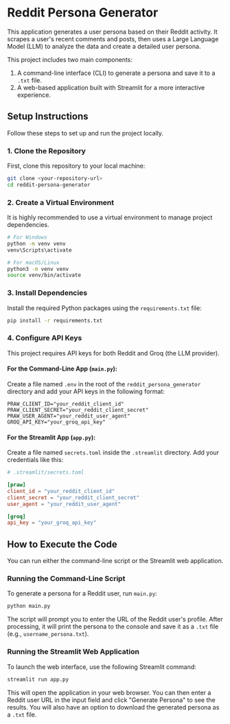 # Reddit Persona Generator

This application generates a user persona based on their Reddit activity. It scrapes a user's recent comments and posts, then uses a Large Language Model (LLM) to analyze the data and create a detailed user persona.

This project includes two main components:
1.  A command-line interface (CLI) to generate a persona and save it to a `.txt` file.
2.  A web-based application built with Streamlit for a more interactive experience.

## Setup Instructions

Follow these steps to set up and run the project locally.

### 1. Clone the Repository

First, clone this repository to your local machine:

```bash
git clone <your-repository-url>
cd reddit-persona-generator
```

### 2. Create a Virtual Environment

It is highly recommended to use a virtual environment to manage project dependencies.

```bash
# For Windows
python -m venv venv
venv\Scripts\activate

# For macOS/Linux
python3 -m venv venv
source venv/bin/activate
```

### 3. Install Dependencies

Install the required Python packages using the `requirements.txt` file:

```bash
pip install -r requirements.txt
```

### 4. Configure API Keys

This project requires API keys for both Reddit and Groq (the LLM provider).

#### For the Command-Line App (`main.py`):

Create a file named `.env` in the root of the `reddit_persona_generator` directory and add your API keys in the following format:

```
PRAW_CLIENT_ID="your_reddit_client_id"
PRAW_CLIENT_SECRET="your_reddit_client_secret"
PRAW_USER_AGENT="your_reddit_user_agent"
GROQ_API_KEY="your_groq_api_key"
```

#### For the Streamlit App (`app.py`):

Create a file named `secrets.toml` inside the `.streamlit` directory. Add your credentials like this:

```toml
# .streamlit/secrets.toml

[praw]
client_id = "your_reddit_client_id"
client_secret = "your_reddit_client_secret"
user_agent = "your_reddit_user_agent"

[groq]
api_key = "your_groq_api_key"
```

## How to Execute the Code

You can run either the command-line script or the Streamlit web application.

### Running the Command-Line Script

To generate a persona for a Reddit user, run `main.py`:

```bash
python main.py
```

The script will prompt you to enter the URL of the Reddit user's profile. After processing, it will print the persona to the console and save it as a `.txt` file (e.g., `username_persona.txt`).

### Running the Streamlit Web Application

To launch the web interface, use the following Streamlit command:

```bash
streamlit run app.py
```

This will open the application in your web browser. You can then enter a Reddit user URL in the input field and click "Generate Persona" to see the results. You will also have an option to download the generated persona as a `.txt` file.
